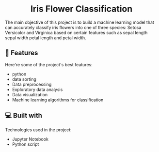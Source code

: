 <h1 align="center" id="title">Iris Flower Classification</h1>

<p id="description">The main objective of this project is to build a machine learning model that can accurately classify iris flowers into one of three species: Setosa Versicolor and Virginica based on certain features such as sepal length sepal width petal length and petal width.</p>

  
  
<h2>🧐 Features</h2>

Here're some of the project's best features:

*   python
*   data sorting
*   Data preprocessing
*   Exploratory data analysis
*   Data visualization
*   Machine learning algorithms for classification
  
  
<h2>💻 Built with</h2>

Technologies used in the project:

*   Jupyter Notebook
*   Python script
